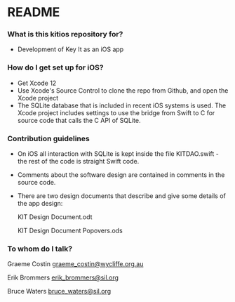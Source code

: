 # README #

### What is this kitios repository for? ###

* Development of Key It as an iOS app

### How do I get set up for iOS? ###

* Get Xcode 12 
* Use Xcode's Source Control to clone the repo from Github, and open the Xcode project
* The SQLite database that is included in recent iOS systems is used. The Xcode project
  includes settings to use the bridge from Swift to C for source code that calls the
  C API of SQLite.

### Contribution guidelines ###

* On iOS all interaction with SQLite is kept inside the file KITDAO.swift - the rest of the
  code is straight Swift code.

* Comments about the software design are contained in comments in the source code.

* There are two design documents that describe and give some details of the app design:

	KIT Design Document.odt
	
	KIT Design Document Popovers.ods

### To whom do I talk? ###

Graeme Costin	graeme_costin@wycliffe.org.au

Erik Brommers	erik_brommers@sil.org

Bruce Waters	bruce_waters@sil.org
